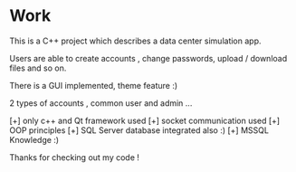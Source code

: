 # Work

This is a C++ project which describes a data center simulation app.

Users are able to create accounts , change passwords, upload / download files and so on.

There is a GUI implemented, theme feature :) 

2 types of accounts , common user and admin ... 

  [+] only c++ and Qt framework used 
  [+] socket communication used 
  [+] OOP principles 
  [+] SQL Server database integrated also :) 
  [+] MSSQL Knowledge :) 


Thanks for checking out my code !
